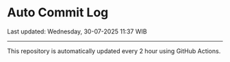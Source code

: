 # Auto Commit Log

Last updated: Wednesday, 30-07-2025 11:37 WIB

---

This repository is automatically updated every 2 hour using GitHub Actions.
